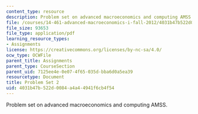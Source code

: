 ```yaml
---
content_type: resource
description: Problem set on advanced macroeconomics and computing AMSS.
file: /courses/14-461-advanced-macroeconomics-i-fall-2012/4031b47b522d0084a4a44941f6cb4f54_MIT14_461F12_pset2.pdf
file_size: 93653
file_type: application/pdf
learning_resource_types:
- Assignments
license: https://creativecommons.org/licenses/by-nc-sa/4.0/
ocw_type: OCWFile
parent_title: Assignments
parent_type: CourseSection
parent_uid: 7125ee4e-0e07-4f65-035d-bba6d0a5ea39
resourcetype: Document
title: Problem Set 2
uid: 4031b47b-522d-0084-a4a4-4941f6cb4f54
---
```

Problem set on advanced macroeconomics and computing AMSS.
